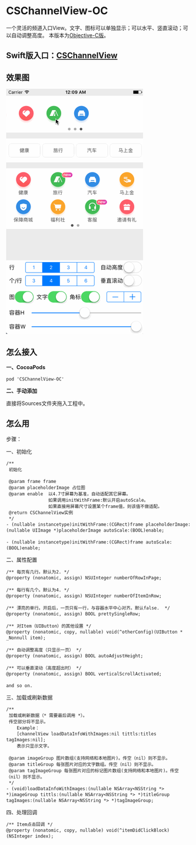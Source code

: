 # CSChannelView-OC
一个灵活的频道入口View。文字、图标可以单独显示；可以水平、竖直滚动；可以自动调整高度。
本版本为[Objective-C版](https://github.com/JoslynWu/CSChannelView-OC.git)。

## Swift版入口：[CSChannelView](https://github.com/JoslynWu/CSChannelView)

## 效果图
![](/Effect/CSChannelView.gif)

## 怎么接入

**一、CocoaPods**

```
pod 'CSChannelView-OC'
```

**二、手动添加**

直接将Sources文件夹拖入工程中。

## 怎么用

步骤：

一、初始化

```
/**
 初始化
 
 @param frame frame
 @param placeholderImage 占位图
 @param enable  以4.7寸屏幕为基准，自动适配其它屏幕。
                如果调用initWithFrame:默认开启autoScale。
                如果直接用屏幕尺寸设置某个frame值，则该值不做适配。
 @return CSChannelView实例
 */
- (nullable instancetype)initWithFrame:(CGRect)frame placeholderImage:(nullable UIImage *)placeholderImage autoScale:(BOOL)enable;

- (nullable instancetype)initWithFrame:(CGRect)frame autoScale:(BOOL)enable;
```

二、属性配置

```
/** 每页有几行。默认为2. */
@property (nonatomic, assign) NSUInteger numberOfRowInPage;

/** 每行有几个。默认为4. */
@property (nonatomic, assign) NSUInteger numberOfItemInRow;

/** 漂亮的单行。开启后，一页只有一行，与容器水平中心对齐。默认false.  */
@property (nonatomic, assign) BOOL prettySingleRow;

/** 对Item（UIButton）的其他设置 */
@property (nonatomic, copy, nullable) void(^otherConfig)(UIButton * _Nonnull item);

/** 自动调整高度（只显示一页） */
@property (nonatomic, assign) BOOL autoAdjustHeight;

/** 可以垂直滚动（高度超出时） */
@property (nonatomic, assign) BOOL verticalScrollActivated;

and so on.
```

三、加载或刷新数据

```
/**
 加载或刷新数据（* 需要最后调用 *）。
 传空部分将不显示。
    Example：
    [channelView loadDataInfoWithImages:nil tittls:titles tagImages:nil];
    表示只显示文字。
 
 @param imageGroup 图片数组(支持网络和本地图片)。传空（nil）则不显示。
 @param titleGroup 每张图片对应的文字数组。传空（nil）则不显示。
 @param tagImageGroup 每张图片对应的标记图片数组(支持网络和本地图片)。传空（nil）则不显示。
 */
- (void)loadDataInfoWithImages:(nullable NSArray<NSString *> *)imageGroup tittls:(nullable NSArray<NSString *> *)titleGroup tagImages:(nullable NSArray<NSString *> *)tagImageGroup;
```

四、处理回调

```
/** Item点击回调 */
@property (nonatomic, copy, nullable) void(^itemDidClickBlock)(NSInteger index);
```



